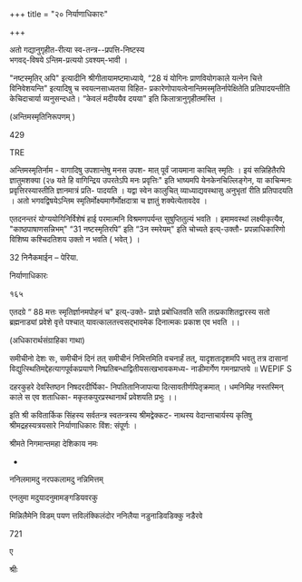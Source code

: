 +++
title = "२० निर्याणाधिकारः"

+++



अतो गद्यानुगृहीत-रीत्या स्व-तन्त्र--प्रपत्ति-निष्टस्य  
भगवद्-विषये ऽन्तिम-प्रत्ययो ऽवश्यम्-भावी ।  

"नष्टस्मृतिर् अपि" इत्यादीनि श्रीगीतायामष्टमाध्याये, “28 यं योगिनः प्राणवियोगकाले यत्नेन चित्ते विनिवेशयन्ति" इत्यादिषु च स्वयत्नसाध्यतया विहित- प्रकारेणोपायत्वेनान्तिमस्मृतिर्नापेक्षितेति प्रतिपादयन्तीति केचिदाचार्या व्यनुसन्दधते। “केवलं मदीययैव दयया" इति किलात्रानुगृहीतमस्ति । 

(अन्तिमस्मृतिनिरूपणम् ) 

429 

TRE 

अन्तिमस्मृतिर्नाम - वागादिषु उपशान्तेषु मनस उपश- मात् पूर्वं जायमाना काचित् स्मृतिः । इयं सन्निहितैरपि ज्ञातुमशक्या (२७ यते हि वागिन्द्रिय उपरतेऽपि मनः प्रवृत्तिः" इति भाष्यमपि येनकेनचिल्लिङ्गेन, या काचिन्मनः प्रवृत्तिरस्यास्तीति ज्ञानमात्रं प्रति- पादयति । यद्वा स्वेन कालुचित् व्याध्याद्यवस्थासु अनुभृतां रीति प्रतिपादयति । अतो भगवद्विषयेऽन्तिम स्मृतिर्मोक्ष्यमाणैर्मोक्षदात्रा च ज्ञातुं शक्येत्येतावदेव । 

एतदनन्तरं योग्ययोगिनिर्विशेषं हाई परमात्मनि विश्रमणपर्यन्त सुषुप्तितुल्यं भवति । इमामवस्थां लक्ष्यीकृत्यैव, "काष्ठपाषाणसन्निभम्" “31 नष्टस्मृतिरपि” इति “3न स्मरेयम्" इति चोच्यते इत्य्-उक्तौ- प्रपन्नाधिकारिणो विशिष्य कश्चिदतिशय उक्तो न भवति ( भवेत् ) । 

32 निनैकमाईन – पेरिया. 

निर्याणाधिकारः 

१६५ 

एतदग्रे “ 88 मत्तः स्मृतिर्ज्ञानमपोहनं च" इत्य्-उक्ते- प्राज्ञे प्रबोधितवति सति तत्प्रकाशितद्वारस्य सतो ब्रह्मनाड्यां प्रवेशे वृत्ते पश्चात् यावत्कालतत्त्वसद्भावमेक दिनात्मकः प्रकाश एव भवति ।। 

(अधिकारार्थसंग्राहिका गाथा) 

समीचीनो देशः सः, समीचीनं दिनं तत् समीचीनं निमित्तमिति वचनार्हं तत्, यादृशतादृशमपि भवतु तत्र दासानां विद्युत्स्थितिमद्देहत्यागपूर्वकप्रयाणे निष्प्रतिबन्धाद्वितीयसत्खभावकमध्य- नाडीमार्गेण गमनप्राप्तये ॥ WEPIF S 

दहरकुहरे देवस्तिष्ठन निषदरदीर्घिका- निपतितानिजापत्या दित्सावतीर्णपितृक्रमात् । धमनिमिह नस्तस्मिन् काले स एव शताधिका- मकृतकपुरप्रस्थानार्थं प्रवेशयति प्रभुः ।। 

इति श्री कवितार्किक सिंहस्य सर्वतन्त्र स्वतन्त्रस्य श्रीमद्वेक्कट- नाथस्य वेदान्ताचार्यस्य कृतिषु श्रीमद्रहस्यत्रयसारे निर्याणाधिकारः विंश: संपूर्णः । 

श्रीमते निगमान्तमहा देशिकाय नमः 

- 

ननिलमामदु नरपकलामदु नन्निमित्तम् 

एनलुमा मदुयादनुमामङ्गडियवरकु 

मिन्निलैमेनि विडम् पयण त्तविलंक्किलंदोर ननिलैया नडुनाडिवडिक्कु नडैरवे 

721 

ए 

श्रीः 
